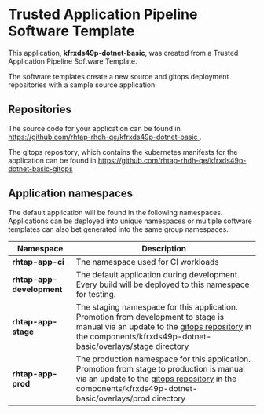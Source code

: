 # Trusted Application Pipeline Software Template

This application, **kfrxds49p-dotnet-basic**, was created from a Trusted Application Pipeline Software Template.

The software templates create a new source and gitops deployment repositories with a sample source application. 

## Repositories

The source code for your application can be found in [https://github.com/rhtap-rhdh-qe/kfrxds49p-dotnet-basic ](https://github.com/rhtap-rhdh-qe/kfrxds49p-dotnet-basic ).
 
The gitops repository, which contains the kubernetes manifests for the application can be found in 
[https://github.com/rhtap-rhdh-qe/kfrxds49p-dotnet-basic-gitops ](https://github.com/rhtap-rhdh-qe/kfrxds49p-dotnet-basic-gitops ) 

## Application namespaces 

The default application will be found in the following namespaces. Applications can be deployed into unique namespaces or multiple software templates can also bet generated into the same group namespaces.  

|  Namespace   |  Description   |  
| -------- | -------- |
| **rhtap-app-ci** | The namespace used for CI workloads |
| **rhtap-app-development** | The default application during development. Every build will be deployed to this namespace for testing. |
| **rhtap-app-stage** | The staging namespace for this application. Promotion from development to stage is manual via an update to the [gitops repository](https://github.com/rhtap-rhdh-qe/kfrxds49p-dotnet-basic-gitops ) in the components/kfrxds49p-dotnet-basic/overlays/stage directory |
| **rhtap-app-prod** | The production namespace for this application. Promotion from stage to production is manual via an update to the [gitops repository](https://github.com/rhtap-rhdh-qe/kfrxds49p-dotnet-basic-gitops ) in the components/kfrxds49p-dotnet-basic/overlays/prod directory |